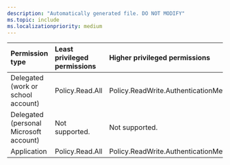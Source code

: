 ```yaml
---
description: "Automatically generated file. DO NOT MODIFY"
ms.topic: include
ms.localizationpriority: medium
---
```


|Permission type|Least privileged permissions|Higher privileged permissions|
|:---|:---|:---|
|Delegated (work or school account)|Policy.Read.All|Policy.ReadWrite.AuthenticationMethod|
|Delegated (personal Microsoft account)|Not supported.|Not supported.|
|Application|Policy.Read.All|Policy.ReadWrite.AuthenticationMethod|


